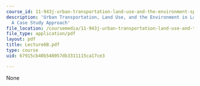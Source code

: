 ```yaml
---
course_id: 11-943j-urban-transportation-land-use-and-the-environment-spring-2002
description: 'Urban Transportation, Land Use, and the Environment in Latin America:
  A Case Study Approach'
file_location: /coursemedia/11-943j-urban-transportation-land-use-and-the-environment-spring-2002/67915cb40b548057db3311115ca17ce3_Lecture6B.pdf
file_type: application/pdf
layout: pdf
title: Lecture6B.pdf
type: course
uid: 67915cb40b548057db3311115ca17ce3

---
```

None